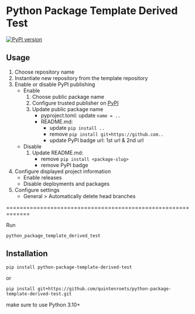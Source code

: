 # Python Package Template Derived Test
[![PyPI version](https://badge.fury.io/py/python-package-template-derived-test.svg)](https://badge.fury.io/py/python-package-template-derived-test)
## Usage
1) Choose repository name
2) Instantiate new repository from the template repository
3) Enable or disable PyPI publishing
   * Enable
      1) Choose public package name
      2) Configure trusted publisher on [PyPI](https://pypi.org/manage/account/publishing/)
      3) Update public package name
         * pyproject.toml: update `name = ..`
         * README.md:
           * update `pip install ..`
           * remove `pip install git+https://github.com..`
           * update PyPI badge url: 1st url & 2nd url
   * Disable
      1) Update README.md:
           * remove `pip install <package-slug>`
           * remove PyPI badge
4) Configure displayed project information
   * Enable releases
   * Disable deployments and packages
5) Configure settings
   * General > Automatically delete head branches

=============================================================

Run
```shell
python_package_template_derived_test
```
## Installation
```shell
pip install python-package-template-derived-test
```
or
```shell
pip install git+https://github.com/quintenroets/python-package-template-derived-test.git
```
make sure to use Python 3.10+
